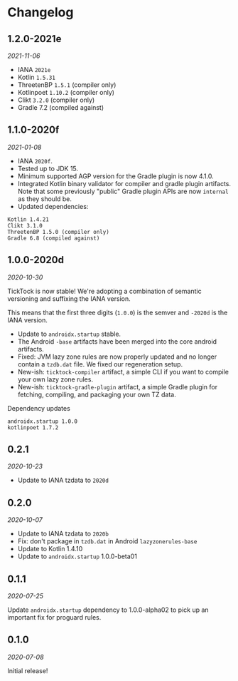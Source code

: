 Changelog
=========

1.2.0-2021e
-----------

_2021-11-06_

* IANA `2021e`
* Kotlin `1.5.31`
* ThreetenBP `1.5.1` (compiler only)
* Kotlinpoet `1.10.2` (compiler only)
* Clikt `3.2.0` (compiler only)
* Gradle 7.2 (compiled against)

1.1.0-2020f
-----------

_2021-01-08_

* IANA `2020f`.
* Tested up to JDK 15.
* Minimum supported AGP version for the Gradle plugin is now 4.1.0.
* Integrated Kotlin binary validator for compiler and gradle plugin artifacts. Note that some previously "public" Gradle plugin APIs are now `internal` as they should be.
* Updated dependencies:

```
Kotlin 1.4.21
Clikt 3.1.0
ThreetenBP 1.5.0 (compiler only)
Gradle 6.8 (compiled against)
```

1.0.0-2020d
-----------

_2020-10-30_

TickTock is now stable! We're adopting a combination of semantic versioning and suffixing the IANA version.

This means that the first three digits (`1.0.0`) is the semver and `-2020d` is the IANA version.

* Update to `androidx.startup` stable. 
* The Android `-base` artifacts have been merged into the core android artifacts.
* Fixed: JVM lazy zone rules are now properly updated and no longer contain a `tzdb.dat` file. We fixed our regeneration setup.
* New-ish: `ticktock-compiler` artifact, a simple CLI if you want to compile your own lazy zone rules.
* New-ish: `ticktock-gradle-plugin` artifact, a simple Gradle plugin for fetching, compiling, and packaging your own TZ data.

Dependency updates

```
androidx.startup 1.0.0
kotlinpoet 1.7.2
```

0.2.1
-----

_2020-10-23_

* Update to IANA tzdata to `2020d`

0.2.0
-----

_2020-10-07_

* Update to IANA tzdata to `2020b` 
* Fix: don't package in `tzdb.dat` in Android `lazyzonerules-base`
* Update to Kotlin 1.4.10
* Update to `androidx.startup` 1.0.0-beta01

0.1.1
-----

_2020-07-25_

Update `androidx.startup` dependency to 1.0.0-alpha02 to pick up an important fix for proguard rules.

0.1.0
-----

_2020-07-08_

Initial release!
